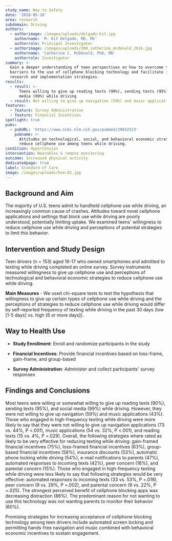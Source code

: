 ```yaml
---
study_name: Way to Safety
date: '2018-05-28'
area: research
subdomain: Driving
authors:
  - authorimage: /images/uploads/delgado-kit.jpg
    authorname: 'M. Kit Delgado, MD, MS'
    authorrole: Principal Investigator
  - authorimage: /images/uploads/300_catherine_mcdonald_2016.jpg
    authorname: 'Catherine C. McDonald, PhD, RN'
    authorrole: Investigator
summary: >-
  Gain a deeper understanding of teen perspectives on how to overcome the
  barriers to the use of cellphone blocking technology and facilitate improved
  research and implementation strategies.
results:
  - result: >-
      Teens willing to give up reading texts (90%), sending texts (95%), social
      media (99%) while driving
  - result: Not willing to give up navigation (59%) and music applications (43%)
features:
  - feature: Survey Administration
  - feature: Financial Incentives
spotlight: true
pubs:
  - pubURL: 'https://www.ncbi.nlm.nih.gov/pubmed/29652523'
    pubname: >-
      Attitudes on technological, social, and behavioral economic strategies to
      reduce cellphone use among teens while driving.
condition: Hypertension
intervention: Wearables & remote monitoring
outcome: Increased physical activity
dedicatedpage: true
label: Standard of Care 
image: /images/uploads/hsm.01.jpg
---
```

## Background and Aim
The majority of U.S. teens admit to handheld cellphone use while driving, an increasingly common cause of crashes. Attitudes toward novel cellphone applications and settings that block use while driving are poorly understood, potentially limiting uptake. We examined teens' willingness to reduce cellphone use while driving and perceptions of potential strategies to limit this behavior.

## Intervention and Study Design
Teen drivers (n = 153) aged 16-17 who owned smartphones and admitted to texting while driving completed an online survey. Survey instruments measured willingness to give up cellphone use and perceptions of technological and behavioral economic strategies to reduce cellphone use while driving. 

**Main Measures** - We used chi-square tests to test the hypothesis that willingness to give up certain types of cellphone use while driving and the perceptions of strategies to reduce cellphone use while driving would differ by self-reported frequency of texting while driving in the past 30 days (low [1-5 days] vs. high [6 or more days]).

## Way to Health Use

- **Study Enrollment**: Enroll and randomize participants in the study

- **Financial Incentives**: Provide financial incentives based on loss-frame, gain-frame, and group-based

- **Survey Administration**: Administer and collect participants' survey responses

## Findings and Conclusions
Most teens were willing or somewhat willing to give up reading texts (90%), sending texts (95%), and social media (99%) while driving. However, they were not willing to give up navigation (59%) and music applications (43%). Those who engaged in high-frequency texting while driving were more likely to say that they were not willing to give up navigation applications (73 vs. 44%, P <.001), music applications (54 vs. 32%, P <.001), and reading texts (15 vs. 4%, P =.029). Overall, the following strategies where rated as likely to be very effective for reducing texting while driving: gain-framed financial incentives (75%), loss-framed financial incentives (63%), group-based financial incentives (58%), insurance discounts (53%), automatic phone locking while driving (54%), e-mail notifications to parents (47%), automated responses to incoming texts (42%), peer concern (18%), and parental concern (15%). Those who engaged in high-frequency texting while driving were less likely to say that following strategies would be very effective: automated responses to incoming texts (33 vs. 53%, P =.016), peer concern (9 vs. 29%, P =.002), and parental concern (9 vs. 22%, P =.025). The strongest perceived benefit of cellphone blocking apps was decreasing distraction (86%). The predominant reason for not wanting to use this technology was not wanting parents to monitor their behavior (60%).

Promising strategies for increasing acceptance of cellphone blocking technology among teen drivers include automated screen locking and permitting hands-free navigation and music combined with behavioral economic incentives to sustain engagement.
